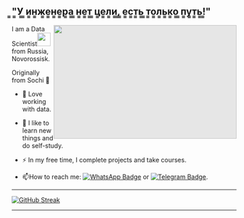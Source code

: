 ͇"͇У͇ ͇и͇н͇ж͇е͇н͇е͇р͇а͇ ͇н͇е͇т͇ ͇ц͇е͇л͇и͇,͇ ͇е͇с͇т͇ь͇ ͇т͇о͇л͇ь͇к͇о͇ ͇п͇у͇т͇ь͇!͇"
----------------
<img style="display: block;-webkit-user-select: none;margin: auto;background-color: hsl(0, 0%, 90%);" src="https://steamuserimages-a.akamaihd.net/ugc/1788485010715423616/083027AEA08645D61EC08F224D794DC5A4899AD8/?imw=512&amp;amp;imh=289&amp;amp;ima=fit&amp;amp;impolicy=Letterbox&amp;amp;imcolor=%23000000&amp;amp;letterbox=true;" align="right" width="410" height="255" >

   I am a Data Scientist<img src="https://media.giphy.com/media/WUlplcMpOCEmTGBtBW/giphy.gif" width="30"> from Russia, Novorossisk. 

Originally from Sochi 🌴

- :telescope: Love working with data.

- :seedling: I like to learn new things and do self-study.

- :zap: In my free time, I complete projects and take courses.
  
- :mailbox:How to reach me: [![WhatsApp Badge](https://img.shields.io/badge/WhatsApp-brightgreen?style=flat&logo=whatsapp&logoColor=white)](https://wa.me/89282746812) or [![Telegram Badge](https://img.shields.io/badge/-Telegram-blue?style=flat&logo=Telegram&logoColor=white)](https://t.me/Boton6355/)</a>.
</p>
   
-----------
   
[![GitHub Streak](https://streak-stats.demolab.com?user=Khristo&theme=dark&border_radius=4.6)](https://git.io/streak-stats)
   
-------------
